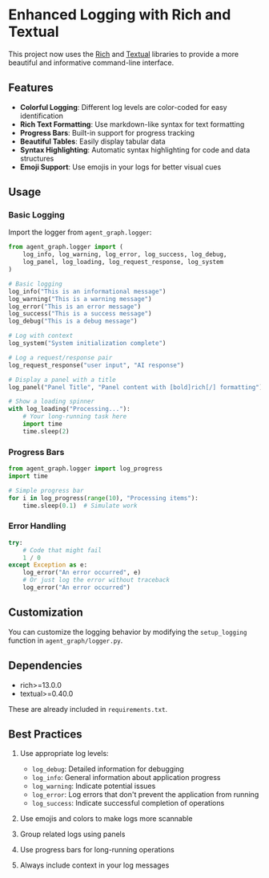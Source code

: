 # Enhanced Logging with Rich and Textual

This project now uses the [Rich](https://github.com/Textualize/rich) and [Textual](https://github.com/Textualize/textual) libraries to provide a more beautiful and informative command-line interface.

## Features

- **Colorful Logging**: Different log levels are color-coded for easy identification
- **Rich Text Formatting**: Use markdown-like syntax for text formatting
- **Progress Bars**: Built-in support for progress tracking
- **Beautiful Tables**: Easily display tabular data
- **Syntax Highlighting**: Automatic syntax highlighting for code and data structures
- **Emoji Support**: Use emojis in your logs for better visual cues

## Usage

### Basic Logging

Import the logger from `agent_graph.logger`:

```python
from agent_graph.logger import (
    log_info, log_warning, log_error, log_success, log_debug,
    log_panel, log_loading, log_request_response, log_system
)

# Basic logging
log_info("This is an informational message")
log_warning("This is a warning message")
log_error("This is an error message")
log_success("This is a success message")
log_debug("This is a debug message")

# Log with context
log_system("System initialization complete")

# Log a request/response pair
log_request_response("user input", "AI response")

# Display a panel with a title
log_panel("Panel Title", "Panel content with [bold]rich[/] formatting")

# Show a loading spinner
with log_loading("Processing..."):
    # Your long-running task here
    import time
    time.sleep(2)
```

### Progress Bars

```python
from agent_graph.logger import log_progress
import time

# Simple progress bar
for i in log_progress(range(10), "Processing items"):
    time.sleep(0.1)  # Simulate work
```

### Error Handling

```python
try:
    # Code that might fail
    1 / 0
except Exception as e:
    log_error("An error occurred", e)
    # Or just log the error without traceback
    log_error("An error occurred")
```

## Customization

You can customize the logging behavior by modifying the `setup_logging` function in `agent_graph/logger.py`.

## Dependencies

- rich>=13.0.0
- textual>=0.40.0

These are already included in `requirements.txt`.

## Best Practices

1. Use appropriate log levels:
   - `log_debug`: Detailed information for debugging
   - `log_info`: General information about application progress
   - `log_warning`: Indicate potential issues
   - `log_error`: Log errors that don't prevent the application from running
   - `log_success`: Indicate successful completion of operations

2. Use emojis and colors to make logs more scannable
3. Group related logs using panels
4. Use progress bars for long-running operations
5. Always include context in your log messages
